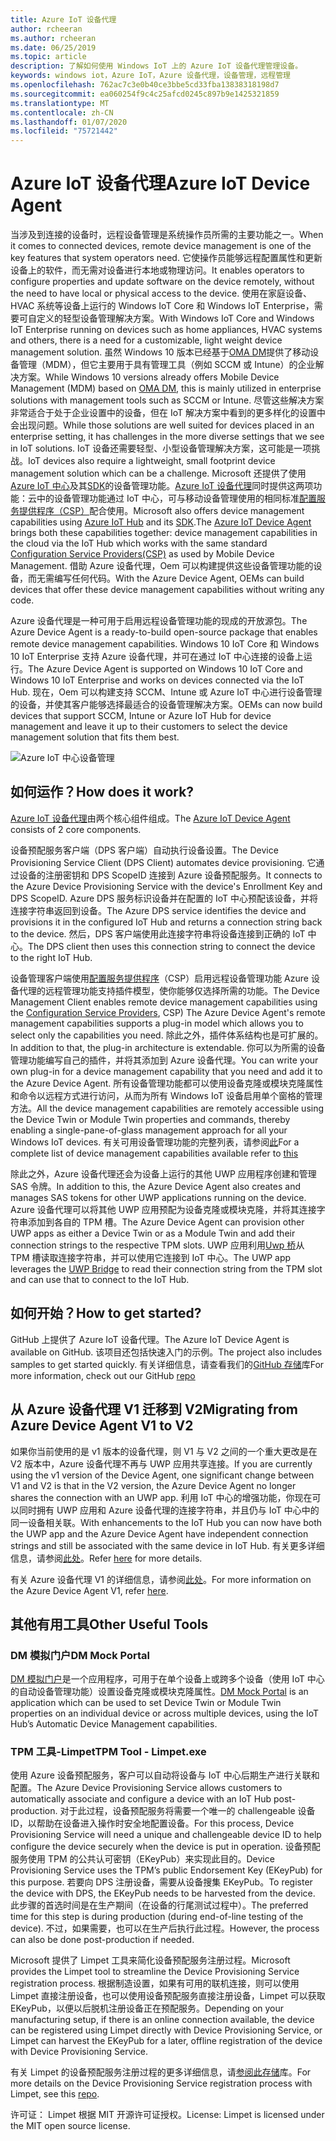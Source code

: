```yaml
---
title: Azure IoT 设备代理
author: rcheeran
ms.author: rcheeran
ms.date: 06/25/2019
ms.topic: article
description: 了解如何使用 Windows IoT 上的 Azure IoT 设备代理管理设备。
keywords: windows iot，Azure IoT，Azure 设备代理，设备管理，远程管理
ms.openlocfilehash: 762ac7c3e0b40ce3bbe5cd33fba13838318198d7
ms.sourcegitcommit: ea060254f9c4c25afcd0245c897b9e1425321859
ms.translationtype: MT
ms.contentlocale: zh-CN
ms.lasthandoff: 01/07/2020
ms.locfileid: "75721442"
---
```

# <a name="azure-iot-device-agent"></a><span data-ttu-id="30a06-104">Azure IoT 设备代理</span><span class="sxs-lookup"><span data-stu-id="30a06-104">Azure IoT Device Agent</span></span>

<span data-ttu-id="30a06-105">当涉及到连接的设备时，远程设备管理是系统操作员所需的主要功能之一。</span><span class="sxs-lookup"><span data-stu-id="30a06-105">When it comes to connected devices, remote device management is one of the key features that system operators need.</span></span> <span data-ttu-id="30a06-106">它使操作员能够远程配置属性和更新设备上的软件，而无需对设备进行本地或物理访问。</span><span class="sxs-lookup"><span data-stu-id="30a06-106">It enables operators to configure properties and update software on the device remotely, without the need to have local or physical access to the device.</span></span> <span data-ttu-id="30a06-107">使用在家庭设备、HVAC 系统等设备上运行的 Windows IoT Core 和 Windows IoT Enterprise，需要可自定义的轻型设备管理解决方案。</span><span class="sxs-lookup"><span data-stu-id="30a06-107">With Windows IoT Core and Windows IoT Enterprise running on devices such as home appliances, HVAC systems and others, there is a need for a customizable, light weight device management solution.</span></span> <span data-ttu-id="30a06-108">虽然 Windows 10 版本已经基于[OMA DM](https://en.wikipedia.org/wiki/OMA_Device_Management)提供了移动设备管理（MDM），但它主要用于具有管理工具（例如 SCCM 或 Intune）的企业解决方案。</span><span class="sxs-lookup"><span data-stu-id="30a06-108">While Windows 10 versions already offers Mobile Device Management (MDM) based on [OMA DM](https://en.wikipedia.org/wiki/OMA_Device_Management), this is mainly utilized in enterprise solutions with management tools such as SCCM or Intune.</span></span> <span data-ttu-id="30a06-109">尽管这些解决方案非常适合于处于企业设置中的设备，但在 IoT 解决方案中看到的更多样化的设置中会出现问题。</span><span class="sxs-lookup"><span data-stu-id="30a06-109">While those solutions are well suited for devices placed in an enterprise setting, it has challenges in the more diverse settings that we see in IoT solutions.</span></span> <span data-ttu-id="30a06-110">IoT 设备还需要轻型、小型设备管理解决方案，这可能是一项挑战。</span><span class="sxs-lookup"><span data-stu-id="30a06-110">IoT devices also require a lightweight, small footprint device management solution which can be a challenge.</span></span> <span data-ttu-id="30a06-111">Microsoft 还提供了使用[Azure IoT 中心](https://docs.microsoft.com/azure/iot-hub/iot-hub-device-management-overview)及其[SDK](https://docs.microsoft.com/azure/iot-hub/iot-hub-devguide-sdks)的设备管理功能。[Azure IoT 设备代理](https://github.com/ms-iot/azure-client-tools/blob/master/docs/device-agent/device-agent.md)同时提供这两项功能：云中的设备管理功能通过 IoT 中心，可与移动设备管理使用的相同标准[配置服务提供程序（CSP）](https://docs.microsoft.com/windows/client-management/mdm/configuration-service-provider-reference)配合使用。</span><span class="sxs-lookup"><span data-stu-id="30a06-111">Microsoft also offers device management capabilities using [Azure IoT Hub](https://docs.microsoft.com/azure/iot-hub/iot-hub-device-management-overview) and its [SDK](https://docs.microsoft.com/azure/iot-hub/iot-hub-devguide-sdks).The [Azure IoT Device Agent](https://github.com/ms-iot/azure-client-tools/blob/master/docs/device-agent/device-agent.md) brings both these capabilities together: device management capabilities in the cloud via the IoT Hub which works with the same standard [Configuration Service Providers(CSP)](https://docs.microsoft.com/windows/client-management/mdm/configuration-service-provider-reference) as used by Mobile Device Management.</span></span> <span data-ttu-id="30a06-112">借助 Azure 设备代理，Oem 可以构建提供这些设备管理功能的设备，而无需编写任何代码。</span><span class="sxs-lookup"><span data-stu-id="30a06-112">With the Azure Device Agent, OEMs can build devices that offer these device management capabilities without writing any code.</span></span> 

<span data-ttu-id="30a06-113">Azure 设备代理是一种可用于启用远程设备管理功能的现成的开放源包。</span><span class="sxs-lookup"><span data-stu-id="30a06-113">The Azure Device Agent is a ready-to-build open-source package that enables remote device management capabilities.</span></span> <span data-ttu-id="30a06-114">Windows 10 IoT Core 和 Windows 10 IoT Enterprise 支持 Azure 设备代理，并可在通过 IoT 中心连接的设备上运行。</span><span class="sxs-lookup"><span data-stu-id="30a06-114">The Azure Device Agent is supported on Windows 10 IoT Core and Windows 10 IoT Enterprise and works on devices connected via the IoT Hub.</span></span> <span data-ttu-id="30a06-115">现在，Oem 可以构建支持 SCCM、Intune 或 Azure IoT 中心进行设备管理的设备，并使其客户能够选择最适合的设备管理解决方案。</span><span class="sxs-lookup"><span data-stu-id="30a06-115">OEMs can now build devices that support SCCM, Intune or Azure IoT Hub for device management and leave it up to their customers to select the device management solution that fits them best.</span></span>   

![Azure IoT 中心设备管理](../media/AzureIoTDM/azureDM.png)


## <a name="how-does-it-work"></a><span data-ttu-id="30a06-117">如何运作？</span><span class="sxs-lookup"><span data-stu-id="30a06-117">How does it work?</span></span>

<span data-ttu-id="30a06-118">[Azure IoT 设备代理](https://aka.ms/iot-core-azure-dm-client)由两个核心组件组成。</span><span class="sxs-lookup"><span data-stu-id="30a06-118">The [Azure IoT Device Agent](https://aka.ms/iot-core-azure-dm-client) consists of 2 core components.</span></span> 

<span data-ttu-id="30a06-119">设备预配服务客户端（DPS 客户端）自动执行设备设置。</span><span class="sxs-lookup"><span data-stu-id="30a06-119">The Device Provisioning Service Client (DPS Client) automates device provisioning.</span></span> <span data-ttu-id="30a06-120">它通过设备的注册密钥和 DPS ScopeID 连接到 Azure 设备预配服务。</span><span class="sxs-lookup"><span data-stu-id="30a06-120">It connects to the Azure Device Provisioning Service with the device's Enrollment Key and DPS ScopeID.</span></span> <span data-ttu-id="30a06-121">Azure DPS 服务标识设备并在配置的 IoT 中心预配该设备，并将连接字符串返回到设备。</span><span class="sxs-lookup"><span data-stu-id="30a06-121">The Azure DPS service identifies the device and provisions it in the configured IoT Hub and returns a connection string back to the device.</span></span> <span data-ttu-id="30a06-122">然后，DPS 客户端使用此连接字符串将设备连接到正确的 IoT 中心。</span><span class="sxs-lookup"><span data-stu-id="30a06-122">The DPS client then uses this connection string to connect the device to the right IoT Hub.</span></span>  

<span data-ttu-id="30a06-123">设备管理客户端使用[配置服务提供程序](https://msdn.microsoft.com/windows/hardware/commercialize/customize/mdm/configuration-service-provider-reference)（CSP）启用远程设备管理功能 Azure 设备代理的远程管理功能支持插件模型，使你能够仅选择所需的功能。</span><span class="sxs-lookup"><span data-stu-id="30a06-123">The Device Management Client enables remote device management capabilities using the [Configuration Service Providers](https://msdn.microsoft.com/windows/hardware/commercialize/customize/mdm/configuration-service-provider-reference), CSP) The Azure Device Agent's remote management capabilities supports a plug-in model which allows you to select only the capabilities you need.</span></span> <span data-ttu-id="30a06-124">除此之外，插件体系结构也是可扩展的。</span><span class="sxs-lookup"><span data-stu-id="30a06-124">In addition to that, the plug-in architecture is extendable.</span></span> <span data-ttu-id="30a06-125">你可以为所需的设备管理功能编写自己的插件，并将其添加到 Azure 设备代理。</span><span class="sxs-lookup"><span data-stu-id="30a06-125">You can write your own plug-in for a device management capability that you need and add it to the Azure Device Agent.</span></span> <span data-ttu-id="30a06-126">所有设备管理功能都可以使用设备克隆或模块克隆属性和命令以远程方式进行访问，从而为所有 Windows IoT 设备启用单个窗格的管理方法。</span><span class="sxs-lookup"><span data-stu-id="30a06-126">All the device management capabilities are remotely accessible using the Device Twin or Module Twin properties and commands, thereby enabling a single-pane-of-glass management approach for all your Windows IoT devices.</span></span> <span data-ttu-id="30a06-127">有关可用设备管理功能的完整列表，请参阅[此](https://github.com/ms-iot/azure-client-tools/blob/master/docs/device-agent/reference.md)</span><span class="sxs-lookup"><span data-stu-id="30a06-127">For a complete list of device management capabilities available refer to [this](https://github.com/ms-iot/azure-client-tools/blob/master/docs/device-agent/reference.md)</span></span>

<span data-ttu-id="30a06-128">除此之外，Azure 设备代理还会为设备上运行的其他 UWP 应用程序创建和管理 SAS 令牌。</span><span class="sxs-lookup"><span data-stu-id="30a06-128">In addition to this, the Azure Device Agent also creates and manages SAS tokens for other UWP applications running on the device.</span></span> <span data-ttu-id="30a06-129">Azure 设备代理可以将其他 UWP 应用预配为设备克隆或模块克隆，并将其连接字符串添加到各自的 TPM 槽。</span><span class="sxs-lookup"><span data-stu-id="30a06-129">The Azure Device Agent can provision other UWP apps as either a Device Twin or as a Module Twin and add their connection strings to the respective TPM slots.</span></span> <span data-ttu-id="30a06-130">UWP 应用利用[Uwp 桥](https://github.com/ms-iot/azure-client-tools/blob/master/docs/device-agent/uwp-bridge.md)从 TPM 槽读取连接字符串，并可以使用它连接到 IoT 中心。</span><span class="sxs-lookup"><span data-stu-id="30a06-130">The UWP app leverages the [UWP Bridge](https://github.com/ms-iot/azure-client-tools/blob/master/docs/device-agent/uwp-bridge.md) to read their connection string from the TPM slot and can use that to connect to the IoT Hub.</span></span> 

## <a name="how-to-get-started"></a><span data-ttu-id="30a06-131">如何开始？</span><span class="sxs-lookup"><span data-stu-id="30a06-131">How to get started?</span></span>

<span data-ttu-id="30a06-132">GitHub 上提供了 Azure IoT 设备代理。</span><span class="sxs-lookup"><span data-stu-id="30a06-132">The Azure IoT Device Agent is available on GitHub.</span></span> <span data-ttu-id="30a06-133">该项目还包括快速入门的示例。</span><span class="sxs-lookup"><span data-stu-id="30a06-133">The project also includes samples to get started quickly.</span></span> <span data-ttu-id="30a06-134">有关详细信息，请查看我们的[GitHub 存储](https://github.com/ms-iot/azure-client-tools/blob/master/docs/device-agent/device-agent.md)库</span><span class="sxs-lookup"><span data-stu-id="30a06-134">For more information, check out our GitHub [repo](https://github.com/ms-iot/azure-client-tools/blob/master/docs/device-agent/device-agent.md)</span></span>

## <a name="migrating-from-azure-device-agent-v1-to-v2"></a><span data-ttu-id="30a06-135">从 Azure 设备代理 V1 迁移到 V2</span><span class="sxs-lookup"><span data-stu-id="30a06-135">Migrating from Azure Device Agent V1 to V2</span></span>
<span data-ttu-id="30a06-136">如果你当前使用的是 v1 版本的设备代理，则 V1 与 V2 之间的一个重大更改是在 V2 版本中，Azure 设备代理不再与 UWP 应用共享连接。</span><span class="sxs-lookup"><span data-stu-id="30a06-136">If you are currently using the v1 version of the Device Agent, one significant change between V1 and V2 is that in the V2 version, the Azure Device Agent no longer shares the connection with an UWP app.</span></span> <span data-ttu-id="30a06-137">利用 IoT 中心的增强功能，你现在可以同时拥有 UWP 应用和 Azure 设备代理的连接字符串，并且仍与 IoT 中心中的同一设备相关联。</span><span class="sxs-lookup"><span data-stu-id="30a06-137">With enhancements to the IoT Hub you can now have both the UWP app and the Azure Device Agent have independent connection strings and still be associated with the same device in IoT Hub.</span></span> <span data-ttu-id="30a06-138">有关更多详细信息，请参阅[此处](https://github.com/ms-iot/azure-client-tools/blob/master/docs/device-agent/migration-from-old-client.md)。</span><span class="sxs-lookup"><span data-stu-id="30a06-138">Refer [here](https://github.com/ms-iot/azure-client-tools/blob/master/docs/device-agent/migration-from-old-client.md) for more details.</span></span>

<span data-ttu-id="30a06-139">有关 Azure 设备代理 V1 的详细信息，请参阅[此处](https://docs.microsoft.com/windows/iot-core/manage-your-device/azureiotdm)。</span><span class="sxs-lookup"><span data-stu-id="30a06-139">For more information on the Azure Device Agent V1, refer [here](https://docs.microsoft.com/windows/iot-core/manage-your-device/azureiotdm).</span></span>

## <a name="other-useful-tools"></a><span data-ttu-id="30a06-140">其他有用工具</span><span class="sxs-lookup"><span data-stu-id="30a06-140">Other Useful Tools</span></span> 
### <a name="dm-mock-portal"></a><span data-ttu-id="30a06-141">DM 模拟门户</span><span class="sxs-lookup"><span data-stu-id="30a06-141">DM Mock Portal</span></span>
<span data-ttu-id="30a06-142">[DM 模拟门户](https://github.com/ms-iot/azure-client-tools/blob/master/docs/dm-mock-portal/dm-mock-portal.md)是一个应用程序，可用于在单个设备上或跨多个设备（使用 IoT 中心的自动设备管理功能）设置设备克隆或模块克隆属性。</span><span class="sxs-lookup"><span data-stu-id="30a06-142">[DM Mock Portal](https://github.com/ms-iot/azure-client-tools/blob/master/docs/dm-mock-portal/dm-mock-portal.md) is an application which can be used to set Device Twin or Module Twin properties on an individual device or across multiple devices, using the IoT Hub’s Automatic Device Management capabilities.</span></span> 

### <a name="tpm-tool---limpetexe"></a><span data-ttu-id="30a06-143">TPM 工具-Limpet</span><span class="sxs-lookup"><span data-stu-id="30a06-143">TPM Tool - Limpet.exe</span></span>
<span data-ttu-id="30a06-144">使用 Azure 设备预配服务，客户可以自动将设备与 IoT 中心后期生产进行关联和配置。</span><span class="sxs-lookup"><span data-stu-id="30a06-144">The Azure Device Provisioning Service allows customers to automatically associate and configure a device with an IoT Hub post-production.</span></span> <span data-ttu-id="30a06-145">对于此过程，设备预配服务将需要一个唯一的 challengeable 设备 ID，以帮助在设备进入操作时安全地配置设备。</span><span class="sxs-lookup"><span data-stu-id="30a06-145">For this process, Device Provisioning Service will need a unique and challengeable device ID to help configure the device securely when the device is put in operation.</span></span> <span data-ttu-id="30a06-146">设备预配服务使用 TPM 的公共认可密钥（EKeyPub）来实现此目的。</span><span class="sxs-lookup"><span data-stu-id="30a06-146">Device Provisioning Service uses the TPM’s public Endorsement Key (EKeyPub) for this purpose.</span></span> <span data-ttu-id="30a06-147">若要向 DPS 注册设备，需要从设备搜集 EKeyPub。</span><span class="sxs-lookup"><span data-stu-id="30a06-147">To register the device with DPS, the EKeyPub needs to be harvested from the device.</span></span> <span data-ttu-id="30a06-148">此步骤的首选时间是在生产期间（在设备的行尾测试过程中）。</span><span class="sxs-lookup"><span data-stu-id="30a06-148">The preferred time for this step is during production (during end-of-line testing of the device).</span></span> <span data-ttu-id="30a06-149">不过，如果需要，也可以在生产后执行此过程。</span><span class="sxs-lookup"><span data-stu-id="30a06-149">However, the process can also be done post-production if needed.</span></span>  

<span data-ttu-id="30a06-150">Microsoft 提供了 Limpet 工具来简化设备预配服务注册过程。</span><span class="sxs-lookup"><span data-stu-id="30a06-150">Microsoft provides the Limpet tool to streamline the Device Provisioning Service registration process.</span></span> <span data-ttu-id="30a06-151">根据制造设置，如果有可用的联机连接，则可以使用 Limpet 直接注册设备，也可以使用设备预配服务直接注册设备，Limpet 可以获取 EKeyPub，以便以后脱机注册设备正在预配服务。</span><span class="sxs-lookup"><span data-stu-id="30a06-151">Depending on your manufacturing setup, if there is an online connection available, the device can be registered using Limpet directly with Device Provisioning Service, or Limpet can harvest the EKeyPub for a later, offline registration of the device with Device Provisioning Service.</span></span>

<span data-ttu-id="30a06-152">有关 Limpet 的设备预配服务注册过程的更多详细信息，请[参阅此存储](https://github.com/ms-iot/azure-client-tools/blob/master/docs/limpet/limpet.md)库。</span><span class="sxs-lookup"><span data-stu-id="30a06-152">For more details on the Device Provisioning Service registration process with Limpet, see this [repo](https://github.com/ms-iot/azure-client-tools/blob/master/docs/limpet/limpet.md).</span></span>

<span data-ttu-id="30a06-153">许可证： Limpet 根据 MIT 开源许可证授权。</span><span class="sxs-lookup"><span data-stu-id="30a06-153">License: Limpet is licensed under the MIT open source license.</span></span> 
